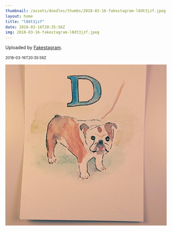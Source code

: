 ```yaml
---
thumbnail: /assets/doodles/thumbs/2018-03-16-fakestagram-l8dt3jzf.jpeg
layout: home
title: "l8dt3jzf"
date: 2018-03-16T20:35:56Z
img: 2018-03-16-fakestagram-l8dt3jzf.jpeg
---
```


Uploaded by [Fakestagram](https://github.com/opyate/fakestagram).

<small>2018-03-16T20:35:56Z</small>

![Uploaded by Fakestagram](2018-03-16-fakestagram-l8dt3jzf.jpeg)
